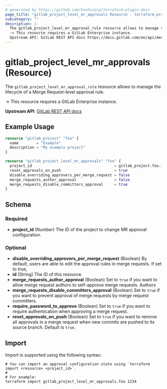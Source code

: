 ```yaml
---
# generated by https://github.com/hashicorp/terraform-plugin-docs
page_title: "gitlab_project_level_mr_approvals Resource - terraform-provider-gitlab"
subcategory: ""
description: |-
  The gitlab_project_level_mr_approval_rule resource allows to manage the lifecycle of a Merge Request-level approval rule.
  -> This resource requires a GitLab Enterprise instance.
  Upstream API: GitLab REST API docs https://docs.gitlab.com/ee/api/merge_request_approvals.html#merge-request-level-mr-approvals
---
```


# gitlab_project_level_mr_approvals (Resource)

The `gitlab_project_level_mr_approval_rule` resource allows to manage the lifecycle of a Merge Request-level approval rule.

-> This resource requires a GitLab Enterprise instance.

**Upstream API**: [GitLab REST API docs](https://docs.gitlab.com/ee/api/merge_request_approvals.html#merge-request-level-mr-approvals)

## Example Usage

```terraform
resource "gitlab_project" "foo" {
  name        = "Example"
  description = "My example project"
}

resource "gitlab_project_level_mr_approvals" "foo" {
  project_id                                     = gitlab_project.foo.id
  reset_approvals_on_push                        = true
  disable_overriding_approvers_per_merge_request = false
  merge_requests_author_approval                 = false
  merge_requests_disable_committers_approval     = true
}
```

<!-- schema generated by tfplugindocs -->
## Schema

### Required

- **project_id** (Number) The ID of the project to change MR approval configuration.

### Optional

- **disable_overriding_approvers_per_merge_request** (Boolean) By default, users are able to edit the approval rules in merge requests. If set to true,
- **id** (String) The ID of this resource.
- **merge_requests_author_approval** (Boolean) Set to `true` if you want to allow merge request authors to self-approve merge requests. Authors
- **merge_requests_disable_committers_approval** (Boolean) Set to `true` if you want to prevent approval of merge requests by merge request committers.
- **require_password_to_approve** (Boolean) Set to `true` if you want to require authentication when approving a merge request.
- **reset_approvals_on_push** (Boolean) Set to `true` if you want to remove all approvals in a merge request when new commits are pushed to its source branch. Default is `true`.

## Import

Import is supported using the following syntax:

```shell
# You can import an approval configuration state using `terraform import <resource> <project_id>`.
#
# For example:
terraform import gitlab_project_level_mr_approvals.foo 1234
```
